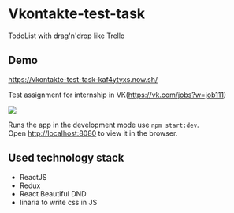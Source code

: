# Vkontakte-test-task
TodoList with drag'n'drop like Trello

## Demo
https://vkontakte-test-task-kaf4ytyxs.now.sh/

Test assignment for internship in VK(https://vk.com/jobs?w=job111)

![](https://i.paste.pics/eb48aa3bff1811750e1a517fdd10174f.png?trs=635a5c6914d7c29fc9df5a1935cea2ba941c502b4ee1e7aa95bc6174e505188a)

Runs the app in the development mode use `npm start:dev`.<br>
Open [http://localhost:8080](http://localhost:8080) to view it in the browser.

## Used technology stack

- ReactJS
- Redux
- React Beautiful DND
- linaria to write css in JS 
